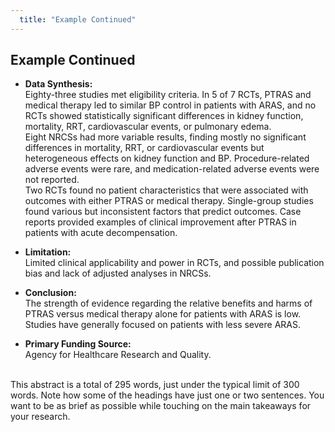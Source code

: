 ```yaml
---
  title: "Example Continued"
---
```


## Example Continued

- **Data Synthesis:**<br>
Eighty-three studies met eligibility criteria. In 5 of 7 RCTs, PTRAS and medical therapy led to similar BP control in patients with ARAS, and no RCTs showed statistically significant differences in kidney function, mortality, RRT, cardiovascular events, or pulmonary edema.
<br>Eight NRCSs had more variable results, finding mostly no significant differences in mortality, RRT, or cardiovascular events but heterogeneous effects on kidney function and BP. Procedure-related adverse events were rare, and medication-related adverse events were not reported.
<br>Two RCTs found no patient characteristics that were associated with outcomes with either PTRAS or medical therapy. Single-group studies found various but inconsistent factors that predict outcomes. Case reports provided examples of clinical improvement after PTRAS in patients with acute decompensation.

- **Limitation:**<br>
Limited clinical applicability and power in RCTs, and possible publication bias and lack of adjusted analyses in NRCSs.

- **Conclusion:**<br>
The strength of evidence regarding the relative benefits and harms of PTRAS versus medical therapy alone for patients with ARAS is low. Studies have generally focused on patients with less severe ARAS.

- **Primary Funding Source:**<br>
Agency for Healthcare Research and Quality.

<br>
This abstract is a total of 295 words, just under the typical limit of 300 words. Note how some of the headings have just one or two sentences. You want to be as brief as possible while touching on the main takeaways for your research.

